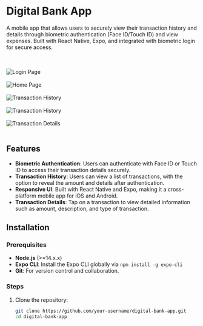 # Digital Bank App

A mobile app that allows users to securely view their transaction history and details through biometric authentication (Face ID/Touch ID) and view expenses. Built with React Native, Expo, and integrated with biometric login for secure access.

<br><br>
![Login Page](./assets/images/IMG-1.PNG)
<br><br>
![Home Page](./assets/images/IMG-2.PNG)
<br><br>
![Transaction History](./assets/images/IMG-3.PNG)
<br><br>
![Transaction History](./assets/images/IMG-4.PNG)
<br><br>
![Transaction Details](./assets/images/IMG-5.PNG)
<br><br>

## Features

- **Biometric Authentication**: Users can authenticate with Face ID or Touch ID to access their transaction details securely.
- **Transaction History**: Users can view a list of transactions, with the option to reveal the amount and details after authentication.
- **Responsive UI**: Built with React Native and Expo, making it a cross-platform mobile app for iOS and Android.
- **Transaction Details**: Tap on a transaction to view detailed information such as amount, description, and type of transaction.

## Installation

### Prerequisites

- **Node.js** (>=14.x.x)
- **Expo CLI**: Install the Expo CLI globally via `npm install -g expo-cli`
- **Git**: For version control and collaboration.

### Steps

1. Clone the repository:

   ```bash
   git clone https://github.com/your-username/digital-bank-app.git
   cd digital-bank-app
   ```
